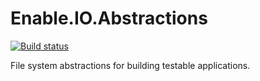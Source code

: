 # Enable.IO.Abstractions

[![Build status](https://ci.appveyor.com/api/projects/status/rcua181wnsqca4xm/branch/master?svg=true)](https://ci.appveyor.com/project/EnableSoftware/enable-io-abstractions/branch/master)

File system abstractions for building testable applications.
